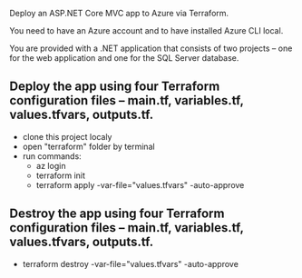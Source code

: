 Deploy an ASP.NET Core MVC app to Azure via Terraform.

You need to have an Azure account and to have installed Azure CLI local.

You are provided with a .NET application that consists of two projects – one for the web application and one for the SQL Server database. 

## Deploy the app using four Terraform configuration files – main.tf, variables.tf, values.tfvars, outputs.tf. 
- clone this project localy
- open "terraform" folder by terminal
- run commands:
  - az login
  - terraform init
  - terraform apply -var-file="values.tfvars" -auto-approve
## Destroy the app using four Terraform configuration files – main.tf, variables.tf, values.tfvars, outputs.tf. 
- terraform destroy -var-file="values.tfvars" -auto-approve
